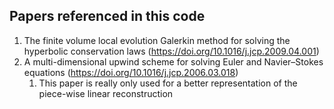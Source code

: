 ## Papers referenced in this code

1. The finite volume local evolution Galerkin method for solving the hyperbolic conservation laws (https://doi.org/10.1016/j.jcp.2009.04.001)
2. A multi-dimensional upwind scheme for solving Euler and Navier–Stokes equations (https://doi.org/10.1016/j.jcp.2006.03.018)
   1. This paper is really only used for a better representation of the piece-wise linear reconstruction
